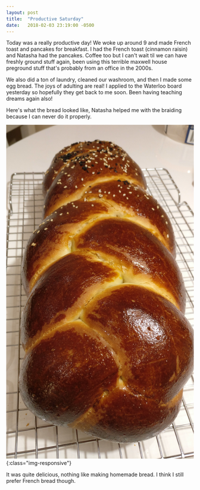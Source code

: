 ```yaml
---
layout: post
title:  "Productive Saturday"
date:   2018-02-03 23:19:00 -0500 
---
```

Today was a really productive day! We woke up around 9 and made French toast and pancakes for breakfast. I had the French toast (cinnamon raisin) and Natasha had the pancakes.  Coffee too but I can't wait til we can have freshly ground stuff again, been using this terrible maxwell house preground stuff that's probably from an office in the 2000s.

We also did a ton of laundry, cleaned our washroom, and then I made some egg bread.  The joys of adulting are real! I applied to the Waterloo board yesterday so hopefully they get back to me soon. Been having teaching dreams again also!

Here's what the bread looked like, Natasha helped me with the braiding because I can never do it properly. 

![Baked egg bread with sesame seeds](/assets/IMG_20180203_192529.jpg){:class="img-responsive"}

It was quite delicious, nothing like making homemade bread. I think I still prefer French bread though.
